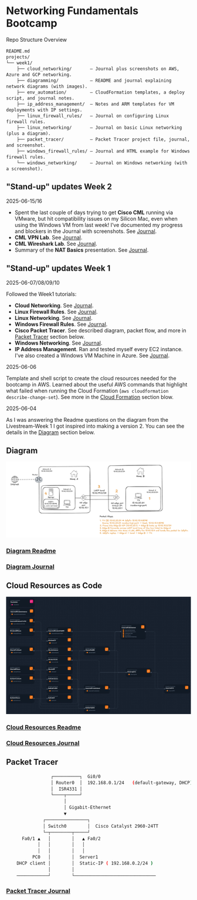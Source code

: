 # Networking Fundamentals Bootcamp

Repo Structure Overview

```text
README.md
projects/
└── week1/
    ├── cloud_networking/       – Journal plus screenshots on AWS, Azure and GCP networking.
    ├── diagramming/            – README and journal explaining network diagrams (with images).
    ├── env_automation/         – CloudFormation templates, a deploy script, and journal notes.
    ├── ip_address_management/  – Notes and ARM templates for VM deployments with IP settings.
    ├── linux_firewall_rules/   – Journal on configuring Linux firewall rules.
    ├── linux_networking/       – Journal on basic Linux networking (plus a diagram).
    ├── packet_tracer/          – Packet Tracer project file, journal, and screenshot.
    ├── windows_firewall_rules/ – Journal and HTML example for Windows firewall rules.
    └── windows_networking/     – Journal on Windows networking (with a screenshot).
```

## "Stand-up" updates Week 2

2025-06-15/16

- Spent the last couple of days trying to get **Cisco CML** running via VMware,
  but hit compatibility issues on my Silicon Mac, even when using the Windows VM
  from last week! I’ve documented my progress and blockers in the Journal with
  screenshots. See [Journal](projects/week2/cml_lab/JOURNAL.md).
- **CML VPN Lab**. See [Journal](projects/week2/cml_vpn/JOURNAL.md).
- **CML Wireshark Lab**. See [Journal](projects/week2/cml_wireshark/JOURNAL.md).
- Summary of the **NAT Basics** presentation. See [Journal](projects/week2/nat_basics/assets/static_nat_example.png).

## "Stand-up" updates Week 1

2025-06-07/08/09/10

Followed the Week1 tutorials:

- **Cloud Networking**. See [Journal](projects/week1/cloud_networking/JOURNAL.md).
- **Linux Firewall Rules**. See [Journal](projects/week1/linux_firewall_rules/JOURNAL.md).
- **Linux Networking**. See [Journal](projects/week1/linux_networking/JOURNAL.md).
- **Windows Firewall Rules**. See [Journal](projects/week1/windows_firewall_rules/JOURNAL.md).
- **Cisco Packet Tracer**. See described diagram, packet flow, and more in
[Packet Tracer](#packet-tracer) section below.
- **Windows Networking**. See [Journal](projects/week1/windows_networking/JOURNAL.md).
- **IP Address Management**. Ran and tested myself every EC2 instance. I've also
created a Windows VM Machine in Azure. See [Journal](projects/week1/ip_address_management/JOURNAL.md).

2025-06-06

Template and shell script to create the cloud resources needed for the bootcamp
in AWS. Learned about the useful AWS commands that highlight what failed when
running the Cloud Formation (`aws cloudformation describe-change-set`).
See more in the [Cloud Formation](#cloud-resources-as-code) section blow.

2025-06-04

As I was answering the Readme questions on the diagram from the Livestream-Week
1 I got inspired into making a version 2. You can see the details in the
[Diagram](#diagram) section below.

## Diagram

![Technical Diagram](projects/week1/diagramming/assets/improved_diagram.png)

### [Diagram Readme](projects/week1/diagramming/README.md)

### [Diagram Journal](projects/week1/diagramming/JOURNAL.md)

## Cloud Resources as Code

![AWS Infra Composer](projects/week1/env_automation/assets/aws_infra_composer.png)

### [Cloud Resources Readme](projects/week1/env_automation/README.md)

### [Cloud Resources Journal](projects/week1/env_automation/JOURNAL.md)

## Packet Tracer

```sh
                 ┌──────────┐  Gi0/0
                 │ Router0  │  192.168.0.1/24   (default-gateway, DHCP)
                 │  ISR4331 │
                 └────┬─────┘
                      │
                      │ Gigabit-Ethernet
                      ▼
              ┌────────────────┐
              │ Switch0        │  Cisco Catalyst 2960-24TT
              └─┬────────┬─────┘
      Fa0/1 ▲   │        │   ▲ Fa0/2
            │   │        │   │
            │   │        │   │
          PC0   │        │  Server1
    DHCP client │        │  Static-IP ( 192.168.0.2/24 )
                │        │
    ────────────┘        └───────────────────────────────
```

### [Packet Tracer Journal](projects/week1/packet_tracer/JOURNAL.md)
